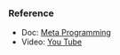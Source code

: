 ### Reference 
* Doc: [Meta Programming](https://groovy-lang.org/metaprogramming.html#transforms-global)
* Video: [You Tube](https://www.youtube.com/watch?v=GVfrNwTBpUM)

